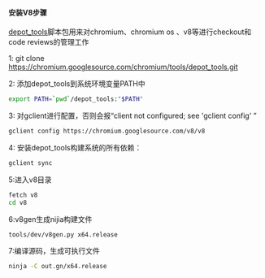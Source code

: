 #### 安装V8步骤

[depot_tools](https://www.chromium.org/developers/how-tos/install-depot-tools)脚本包用来对chromium、chromium os 、v8等进行checkout和code reviews的管理工作

1:
git clone https://chromium.googlesource.com/chromium/tools/depot_tools.git

2:
添加depot_tools到系统环境变量PATH中
```bash
export PATH=`pwd`/depot_tools:"$PATH"
```

3:
对gclient进行配置，否则会报“client not configured; see 'gclient config' ”
```bash
gclient config https://chromium.googlesource.com/v8/v8 
```

4:
安装depot_tools构建系统的所有依赖：
```bash
gclient sync
```

5:进入v8目录
```bash
fetch v8
cd v8
```

6:v8gen生成nijia构建文件
```bash
tools/dev/v8gen.py x64.release
```

7:编译源码，生成可执行文件
```bash
ninja -C out.gn/x64.release
```
